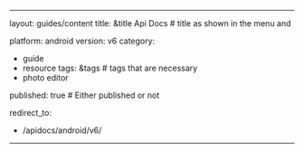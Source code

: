 [comment]: <> (-------------------------------------------------------------)
[comment]: <> (-------------------------------------------------------------)
[comment]: <> (-------This file is automatically generated by grovvy.-------)
[comment]: <> (---Do not modify this file -- YOUR CHANGES WILL BE ERASED!---)
[comment]: <> (-------------------------------------------------------------)
[comment]: <> (-------------------------------------------------------------)
---
layout: guides/content
title: &title Api Docs # title as shown in the menu and 

platform: android
version: v6
category: 
  - guide
  - resource
tags: &tags # tags that are necessary
  - photo editor 

published: true # Either published or not 

redirect_to: 
  - /apidocs/android/v6/
---
